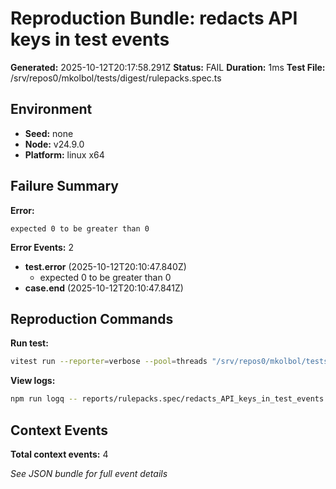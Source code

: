 # Reproduction Bundle: redacts API keys in test events

**Generated:** 2025-10-12T20:17:58.291Z
**Status:** FAIL
**Duration:** 1ms
**Test File:** /srv/repos0/mkolbol/tests/digest/rulepacks.spec.ts

## Environment

- **Seed:** none
- **Node:** v24.9.0
- **Platform:** linux x64

## Failure Summary

**Error:**
```
expected 0 to be greater than 0
```

**Error Events:** 2

- **test.error** (2025-10-12T20:10:47.840Z)
  - expected 0 to be greater than 0
- **case.end** (2025-10-12T20:10:47.841Z)

## Reproduction Commands

**Run test:**
```bash
vitest run --reporter=verbose --pool=threads "/srv/repos0/mkolbol/tests/digest/rulepacks.spec.ts" -t "redacts API keys in test events"
```

**View logs:**
```bash
npm run logq -- reports/rulepacks.spec/redacts_API_keys_in_test_events.jsonl
```

## Context Events

**Total context events:** 4

_See JSON bundle for full event details_
